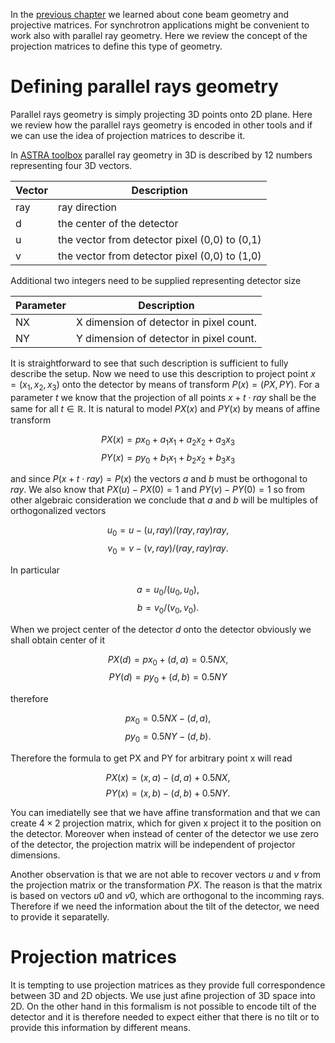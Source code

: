 <!--
.. title: Working with KCT CBCT 5 Parallel beam geometry
.. slug: working-with-kct-cbct-5-parallel-beam-geometry
.. date: 2022-03-11 11:09:24 UTC+01:00
.. tags: using_kct_blog
.. category: 
.. link: 
.. description: 
.. type: text
.. has_math: true
-->

In the [previous chapter](link://slug/working-with-kct-cbct-2-projective-geometry-and-camera-matrices-to-describe-ct-geometry) we learned about cone beam geometry and projective matrices. For synchrotron applications might be convenient to work also with parallel ray geometry. Here we review the concept of the projection matrices to define this type of geometry.

# Defining parallel rays geometry

Parallel rays geometry is simply projecting 3D points onto 2D plane. Here we review how the parallel rays geometry is encoded in other tools and if we can use the idea of projection matrices to describe it.


In [ASTRA toolbox](https://www.astra-toolbox.com/docs/geom3d.html#projection-geometries) parallel ray geometry in 3D is described by 12 numbers representing four 3D vectors.

|Vector    | Description|
|----------|----------------------------------------------|
|ray       | ray direction|
|d         | the center of the detector|
|u         | the vector from detector pixel (0,0) to (0,1)|
|v         | the vector from detector pixel (0,0) to (1,0)|

Additional two integers need to be supplied representing detector size

|Parameter                   | Description|
|----------------------------|----------------------------------------------|
|NX            |  X dimension of detector in pixel count.|
|NY            |  Y dimension of detector in pixel count.|


It is straightforward to see that such description is sufficient to fully describe the setup. Now we need to use this description to project point $x = (x_1, x_2, x_3)$ onto the detector by means of transform $P(x) = (PX, PY)$. For a parameter $t$ we know that the projection of all points $x + t \cdot ray$ shall be the same for all $t \in \mathbb{R}$. It is natural to model $PX(x)$ and $PY(x)$ by means of affine transform

$$PX(x) = px_0 + a_1 x_1 + a_2 x_2 + a_3 x_3$$
$$PY(x) = py_0 + b_1 x_1 + b_2 x_2 + b_3 x_3$$

and since $P(x + t \cdot ray) = P (x)$ the vectors $a$ and $b$ must be orthogonal to $ray$. We also know that $PX(u) - PX(0) = 1$ and $PY(v) - PY(0) = 1$ so from other algebraic consideration we conclude that $a$ and $b$ will be multiples of orthogonalized vectors

$$u_0 = u - (u, ray)/(ray,ray) ray,$$ 
$$v_0 = v - (v, ray)/(ray,ray) ray.$$ 

In particular

$$a = u_0/(u_0,u_0),$$
$$b = v_0/(v_0,v_0).$$

When we project center of the detector $d$ onto the detector obviously we shall obtain center of it

$$PX(d) = px_0 + (d, a) = 0.5 NX,$$
$$PY(d) = py_0 + (d, b) = 0.5 NY$$

therefore 

$$px_0 = 0.5 NX - (d,a),$$
$$py_0 = 0.5 NY - (d,b).$$

Therefore the formula to get PX and PY for arbitrary point x will read

$$PX(x) = (x, a)-(d, a)+0.5 NX,$$
$$PY(x) = (x, b)-(d, b)+0.5 NY.$$

You can imediatelly see that we have affine transformation and that we can create $4 \times 2$ projection matrix, which for given x project it to the position on the detector. Moreover when instead of center of the detector we use zero of the detector, the projection matrix will be independent of projector dimensions.

Another observation is that we are not able to recover vectors $u$ and $v$ from the projection matrix or the transformation $PX$. The reason is that the matrix is based on vectors $u0$ and $v0$, which are orthogonal to the incomming rays. Therefore if we need the information about the tilt of the detector, we need to provide it separatelly. 


# Projection matrices

It is tempting to use projection matrices as they provide full correspondence between 3D and 2D objects. We use just afine projection of 3D space into 2D. On the other hand in this formalism is not possible to encode tilt of the detector and it is therefore needed to expect either that there is no tilt or to provide this information by different means.
